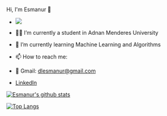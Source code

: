 Hi, I'm Esmanur 👋

- ![](https://komarev.com/ghpvc/?username=esmadl&color=lightgrey)


- :woman_student: I’m currently a student in Adnan Menderes University
- 🌱 I’m currently learning Machine Learning and Algorithms
- 📫 How to reach me: 
- :incoming_envelope: Gmail: dlesmanur@gmail.com
- [LinkedIn](https://www.linkedin.com/in/esmanur-deli-12b2991aa)

[![Esmanur's github stats](https://github-readme-stats.vercel.app/api?username=esmadl&count_private=true&show_icons=true&theme=radical&hide_rank=false)](https://github.com/esmadl/github-readme-stats)


[![Top Langs](https://github-readme-stats.vercel.app/api/top-langs/?username=esmadl)](https://github.com/esmadl/github-readme-stats)
